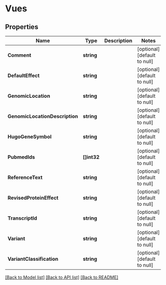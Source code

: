 # Vues

## Properties
Name | Type | Description | Notes
------------ | ------------- | ------------- | -------------
**Comment** | **string** |  | [optional] [default to null]
**DefaultEffect** | **string** |  | [optional] [default to null]
**GenomicLocation** | **string** |  | [optional] [default to null]
**GenomicLocationDescription** | **string** |  | [optional] [default to null]
**HugoGeneSymbol** | **string** |  | [optional] [default to null]
**PubmedIds** | **[]int32** |  | [optional] [default to null]
**ReferenceText** | **string** |  | [optional] [default to null]
**RevisedProteinEffect** | **string** |  | [optional] [default to null]
**TranscriptId** | **string** |  | [optional] [default to null]
**Variant** | **string** |  | [optional] [default to null]
**VariantClassification** | **string** |  | [optional] [default to null]

[[Back to Model list]](../README.md#documentation-for-models) [[Back to API list]](../README.md#documentation-for-api-endpoints) [[Back to README]](../README.md)



